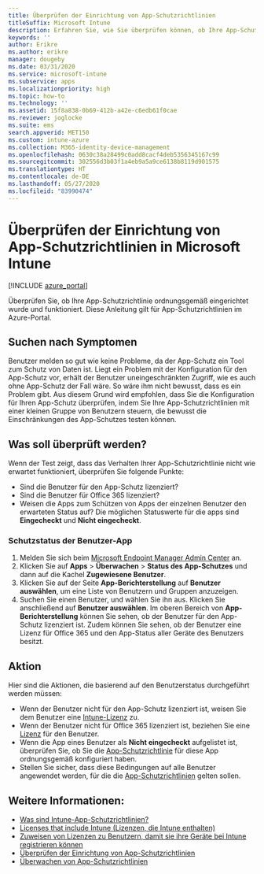 ```yaml
---
title: Überprüfen der Einrichtung von App-Schutzrichtlinien
titleSuffix: Microsoft Intune
description: Erfahren Sie, wie Sie überprüfen können, ob Ihre App-Schutzrichtlinie ordnungsgemäß eingerichtet wurde und in Microsoft Intune funktioniert.
keywords: ''
author: Erikre
ms.author: erikre
manager: dougeby
ms.date: 03/31/2020
ms.service: microsoft-intune
ms.subservice: apps
ms.localizationpriority: high
ms.topic: how-to
ms.technology: ''
ms.assetid: 15f8a838-0b69-412b-a42e-c6edb61f0cae
ms.reviewer: joglocke
ms.suite: ems
search.appverid: MET150
ms.custom: intune-azure
ms.collection: M365-identity-device-management
ms.openlocfilehash: 0630c38a28499c0add8cacf4deb5356345167c99
ms.sourcegitcommit: 302556d3b03f1a4eb9a5a9ce6138b8119d901575
ms.translationtype: HT
ms.contentlocale: de-DE
ms.lasthandoff: 05/27/2020
ms.locfileid: "83990474"
---
```

# <a name="how-to-validate-your-app-protection-policy-setup-in-microsoft-intune"></a>Überprüfen der Einrichtung von App-Schutzrichtlinien in Microsoft Intune

[!INCLUDE [azure_portal](../includes/azure_portal.md)]

Überprüfen Sie, ob Ihre App-Schutzrichtlinie ordnungsgemäß eingerichtet wurde und funktioniert. Diese Anleitung gilt für App-Schutzrichtlinien im Azure-Portal.

## <a name="checking-for-symptoms"></a>Suchen nach Symptomen
Benutzer melden so gut wie keine Probleme, da der App-Schutz ein Tool zum Schutz von Daten ist. Liegt ein Problem mit der Konfiguration für den App-Schutz vor, erhält der Benutzer uneingeschränkten Zugriff, wie es auch ohne App-Schutz der Fall wäre. So wäre ihm nicht bewusst, dass es ein Problem gibt. Aus diesem Grund wird empfohlen, dass Sie die Konfiguration für Ihren App-Schutz überprüfen, indem Sie Ihre App-Schutzrichtlinien mit einer kleinen Gruppe von Benutzern steuern, die bewusst die Einschränkungen des App-Schutzes testen können.

## <a name="what-to-check"></a>Was soll überprüft werden?

Wenn der Test zeigt, dass das Verhalten Ihrer App-Schutzrichtlinie nicht wie erwartet funktioniert, überprüfen Sie folgende Punkte:

- Sind die Benutzer für den App-Schutz lizenziert?
- Sind die Benutzer für Office 365 lizenziert?
- Weisen die Apps zum Schützen von Apps der einzelnen Benutzer den erwarteten Status auf? Die möglichen Statuswerte für die apps sind **Eingecheckt** und **Nicht eingecheckt**.

### <a name="user-app-protection-status"></a>Schutzstatus der Benutzer-App
1. Melden Sie sich beim [Microsoft Endpoint Manager Admin Center](https://go.microsoft.com/fwlink/?linkid=2109431) an.
3. Klicken Sie auf **Apps** > **Überwachen** >  **Status des App-Schutzes** und dann auf die Kachel **Zugewiesene Benutzer**. 
4. Klicken Sie auf der Seite **App-Berichterstellung** auf **Benutzer auswählen**, um eine Liste von Benutzern und Gruppen anzuzeigen. 
5. Suchen Sie einen Benutzer, und wählen Sie ihn aus. Klicken Sie anschließend auf **Benutzer auswählen**. Im oberen Bereich von **App-Berichterstellung** können Sie sehen, ob der Benutzer für den App-Schutz lizenziert ist. Zudem können Sie sehen, ob der Benutzer eine Lizenz für Office 365 und den App-Status aller Geräte des Benutzers besitzt.

## <a name="what-to-do"></a>Aktion
Hier sind die Aktionen, die basierend auf den Benutzerstatus durchgeführt werden müssen:

- Wenn der Benutzer nicht für den App-Schutz lizenziert ist, weisen Sie dem Benutzer eine [Intune-Lizenz](../fundamentals/licenses.md) zu.
- Wenn der Benutzer nicht für Office 365 lizenziert ist, beziehen Sie eine [Lizenz](../fundamentals/licenses.md) für den Benutzer.
- Wenn die App eines Benutzer als **Nicht eingecheckt** aufgelistet ist, überprüfen Sie, ob Sie die [App-Schutzrichtlinie](app-protection-policies-validate.md) für diese App ordnungsgemäß konfiguriert haben.
- Stellen Sie sicher, dass diese Bedingungen auf alle Benutzer angewendet werden, für die die [App-Schutzrichtlinien](app-protection-policies-monitor.md) gelten sollen.

## <a name="see-also"></a>Weitere Informationen:

- [Was sind Intune-App-Schutzrichtlinien?](app-protection-policies.md)
- [Licenses that include Intune (Lizenzen, die Intune enthalten)](../fundamentals/licenses.md)
- [Zuweisen von Lizenzen zu Benutzern, damit sie ihre Geräte bei Intune registrieren können](../fundamentals/licenses-assign.md)
- [Überprüfen der Einrichtung von App-Schutzrichtlinien](app-protection-policies-validate.md)
- [Überwachen von App-Schutzrichtlinien](app-protection-policies-monitor.md)

